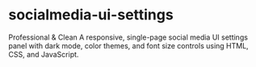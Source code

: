 # socialmedia-ui-settings
Professional &amp; Clean A responsive, single-page social media UI settings panel with dark mode, color themes, and font size controls using HTML, CSS, and JavaScript.
